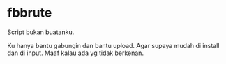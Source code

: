 # fbbrute

Script bukan buatanku.

Ku hanya bantu gabungin dan bantu upload. Agar supaya mudah di install dan di input.
Maaf kalau ada yg tidak berkenan.
